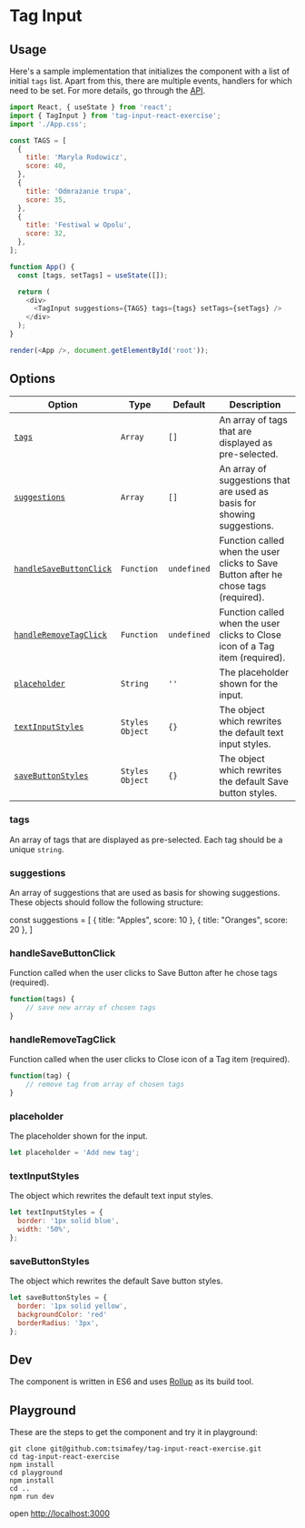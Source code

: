 # Tag Input

## Usage

Here's a sample implementation that initializes the component with a list of initial `tags` list. Apart from this, there are multiple events, handlers for which need to be set. For more details, go through the [API](#Options).

```javascript
import React, { useState } from 'react';
import { TagInput } from 'tag-input-react-exercise';
import './App.css';

const TAGS = [
  {
    title: 'Maryla Rodowicz',
    score: 40,
  },
  {
    title: 'Odmrażanie trupa',
    score: 35,
  },
  {
    title: 'Festiwal w Opolu',
    score: 32,
  },
];

function App() {
  const [tags, setTags] = useState([]);

  return (
    <div>
      <TagInput suggestions={TAGS} tags={tags} setTags={setTags} />
    </div>
  );
}

render(<App />, document.getElementById('root'));
```

## Options

| Option                                            | Type            | Default     | Description                                                                         |
| ------------------------------------------------- | --------------- | ----------- | ----------------------------------------------------------------------------------- |
| [`tags`](#tags)                                   | `Array`         | `[]`        | An array of tags that are displayed as pre-selected.                                |
| [`suggestions`](#suggestions)                     | `Array`         | `[]`        | An array of suggestions that are used as basis for showing suggestions.             |
| [`handleSaveButtonClick`](#handleSaveButtonClick) | `Function`      | `undefined` | Function called when the user clicks to Save Button after he chose tags (required). |
| [`handleRemoveTagClick`](#handleRemoveTagClick)   | `Function`      | `undefined` | Function called when the user clicks to Close icon of a Tag item (required).        |
| [`placeholder`](#placeholder)                     | `String`        | `''`        | The placeholder shown for the input.                                                |
| [`textInputStyles`](#textInputStyles)             | `Styles Object` | `{}`        | The object which rewrites the default text input styles. 
| [`saveButtonStyles`](#saveButtonStyles)             | `Styles Object` | `{}`        | The object which rewrites the default Save button styles.                                 |

### tags

An array of tags that are displayed as pre-selected. Each tag should be a unique `string`.

### suggestions

An array of suggestions that are used as basis for showing suggestions. These objects should follow the following structure:

const suggestions = [
{ title: "Apples", score: 10 },
{ title: "Oranges", score: 20 },
]

### handleSaveButtonClick

Function called when the user clicks to Save Button after he chose tags (required).

```js
function(tags) {
    // save new array of chosen tags
}
```

### handleRemoveTagClick

Function called when the user clicks to Close icon of a Tag item (required).

```js
function(tag) {
    // remove tag from array of chosen tags
}
```

### placeholder

The placeholder shown for the input.

```js
let placeholder = 'Add new tag';
```

### textInputStyles

The object which rewrites the default text input styles.

```js
let textInputStyles = {
  border: '1px solid blue',
  width: '50%',
};
```

### saveButtonStyles

The object which rewrites the default Save button styles.

```js
let saveButtonStyles = {
  border: '1px solid yellow',
  backgroundColor: 'red'
  borderRadius: '3px',
};
```

## Dev

The component is written in ES6 and uses [Rollup](https://rollupjs.org/) as its build tool.

## Playground

These are the steps to get the component and try it in playground:

```
git clone git@github.com:tsimafey/tag-input-react-exercise.git
cd tag-input-react-exercise
npm install
cd playground
npm install
cd ..
npm run dev
```

open [http://localhost:3000](http://localhost:3000)
